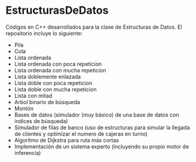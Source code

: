 EstructurasDeDatos
==================

Códigos en C++ desarrollados para la clase de Estructuras de Datos. 
El repositorio incluye lo siguiente:
- Pila
- Cola
- Lista ordenada 
- Lista ordenada con poca repeticion
- Lista ordenada con mucha repeticion
- Lista doblemente enlazada  
- Lista doble con poca repeticion
- Lista doble con mucha repeticion
- Lista con mitad
- Arbol binario de búsqueda
- Montón
- Bases de datos (simulador (muy básico) de una base de datos con indices de búsqueda)
- Simulador de filas de banco (uso de estructuras para simular la llegada de clientes y optimizar el numero de cajeras en turno)
- Algoritmo de Dijkstra para ruta más cortas
- Implementación de un sistema experto (incluyendo su propio motor de inferencia)
